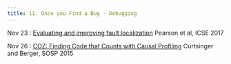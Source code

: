 ```yaml
---
title: 11. Once you Find a Bug - Debugging
---
```


Nov 23
: [Evaluating and improving fault localization](https://homes.cs.washington.edu/~rjust/publ/fault_localization_effectiveness_icse_2017.pdf) Pearson et al, ICSE 2017

Nov 26
: [COZ: Finding Code that Counts with Causal Profiling](http://sigops.org/s/conferences/sosp/2015/current/2015-Monterey/printable/090-curtsinger.pdf) Curtsinger and Berger, SOSP 2015
